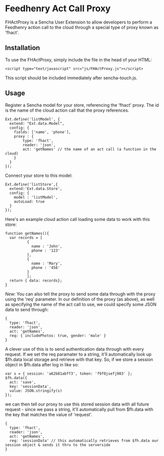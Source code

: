 # Feedhenry Act Call Proxy

FHActProxy is a Sencha User Extension to allow developers to perform a Feedhenry action call to the cloud through a special type of proxy known as 'fhact'. 

## Installation
To use the FHActProxy, simply include the file in the head of your HTML: 

    <script type="text/javascript" src="js/FHActProxy.js"></script>

This script should be included immediately after sencha-touch.js. 

## Usage
Register a Sencha model for your store, referencing the 'fhact' proxy. The id is the name of the cloud action call that the proxy references. 

    Ext.define('listModel', {
      extend: "Ext.data.Model",
      config: {
        fields: ['name', 'phone'],
        proxy : {
            type: 'fhact',
            reader: 'json',
            act: 'getNames' // the name of an act call (a function in the cloud)
        }
      }
    });

Connect your store to this model:
  
    Ext.define('listStore',{
      extend:'Ext.data.Store',
      config: {
        model : 'listModel',
        autoLoad: true
      }
    });

Here's an example cloud action call loading some data to work with this store:

    function getNames(){
      var records = [
              {
                name : 'John',
                phone : '123'
              },
              {
                name : 'Mary',
                phone : '456'
              }
              ];
      return { data: records};
    }

*New:* You can also tell the proxy to send some data through with the proxy using the 'req' parameter. In our definition of the proxy (as above), as well as specifying the name of the act call to use, we could specify some JSON data to send through:

    {
      type: 'fhact',
      reader: 'json',
      act: 'getNames',
      req: { includePhotos: true, gender: 'male' }
    }

A clever use of this is to send authentication data through with every request. If we set the req paramater to a string, it'll automatically look up $fh.data local storage and retrieve with that key.
So, if we store a session object in $fh.data after log in like so:

    var s = { session: 'a62b81abff3', token: 'f9f0jsefj903' };
    $fh.data({
      act: 'save',
      key: 'sessionData',
      value: JSON.stringify(s)
    });

we can then tell our proxy to use this stored session data with all future request - since we pass a string, it'll automatically pull from $fh.data with the key that matches the value of 'request'.

    {
      type: 'fhact',
      reader: 'json',
      act: 'getNames',
      req: 'sessionData' // this automatically retrieves from $fh.data our session object & sends it thru to the serverside
    }
